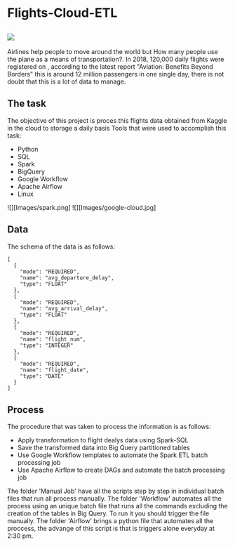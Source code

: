 # Flights-Cloud-ETL

[![](Images/giphy-downsized-large.gif)](https://media.giphy.com/media/26xBIGFMLSK3OqnKg/giphy.gif)           
----

Airlines help people to move around the world but How many people use the plane as a means of transportation?.
In 2018, 120,000 daily flights were registered on , according to the latest report "Aviation: Benefits Beyond Borders" this is around 12 million passengers in one single day, there is not doubt that this is a lot of data to manage.

The task
----

The objective of this project is proces this flights data obtained from Kaggle in the cloud to storage a daily basis
Tools that were used to accomplish this task:

- Python
- SQL
- Spark
- BigQuery
- Google Workflow
- Apache Airflow
- Linux

![][Images/spark.png]
![][Images/google-cloud.jpg]

Data
----
The schema of the data is as follows:

    [ 
      {
        "mode": "REQUIRED",
        "name": "avg_departure_delay",
        "type": "FLOAT"
      },
      {
        "mode": "REQUIRED",
        "name": "avg_arrival_delay",
        "type": "FLOAT"
      },
      {
        "mode": "REQUIRED",
        "name": "flight_num",
        "type": "INTEGER"
      },
      {
        "mode": "REQUIRED",
        "name": "flight_date",
        "type": "DATE"
      }
    ]


Process
----

The procedure that was taken to process the information is as follows:

- Apply transformation to flight dealys data using Spark-SQL
- Save the transformed data into Big Query partitioned tables
- Use Google Workflow templates to automate the Spark ETL batch processing job
- Use Apache Airflow to create DAGs and automate the batch processing job

The folder 'Manual Job' have all the scripts step by step in individual batch files that run all process manually.
The folder 'Workflow' automates all the process using an unique batch file that runs all the commands excluding the creation of the tables in Big Query. To run it you should trigger the file manually.
The folder 'Airflow' brings a python file that automates all the proccess, the advange of this script is that is triggers alone everyday at 2:30 pm.
